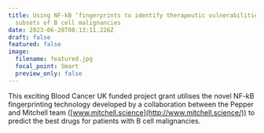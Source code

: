 ```yaml
---
title: Using NF-kB ‘fingerprints to identify therapeutic vulnerabilities within
  subsets of B cell malignancies
date: 2023-06-28T08:13:11.226Z
draft: false
featured: false
image:
  filename: featured.jpg
  focal_point: Smart
  preview_only: false
---
```

This exciting Blood Cancer UK funded project grant utilises the novel NF-kB fingerprinting technology developed by a collaboration between the Pepper and Mitchell team ([www.mitchell.science](http://www.mitchell.science/)) to predict the best drugs for patients with B cell malignancies.